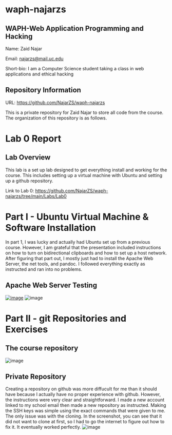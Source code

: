 # waph-najarzs
## WAPH-Web Application Programming and Hacking
Name: Zaid Najar

Email: najarzs@mail.uc.edu

Short-bio: I am a Computer Science student taking a class in web applications and ethical hacking

## Repository Information
URL: https://github.com/NajarZS/waph-najarzs

This is a private repository for Zaid Najar to store all code from the course. The organization of this repository is as follows.

# Lab 0 Report

## Lab Overview

This lab is a set up lab designed to get everything install and working for the course. This includes setting up a virtual machine with Ubuntu and setting up a github repository. 

Link to Lab 0: https://github.com/NajarZS/waph-najarzs/tree/main/Labs/Lab0

# Part I - Ubuntu Virtual Machine & Software Installation

In part 1, I was lucky and actually had Ubuntu set up from a previous course. However, I am grateful that the presentation included instructions on how to turn on bidirectional clipboards and how to set up a host network. After figuring that part out, I mostly just had to install the Apache Web Server, the net tools, and pandoc. I followed everything exactly as instructed and ran into no problems. 

## Apache Web Server Testing

[![image](https://github.com/NajarZS/waph-najarzs/assets/169232307/e6096025-132f-4825-a13b-fa6a92ada904)](https://private-user-images.githubusercontent.com/169232307/329731245-e6096025-132f-4825-a13b-fa6a92ada904.png?jwt=eyJhbGciOiJIUzI1NiIsInR5cCI6IkpXVCJ9.eyJpc3MiOiJnaXRodWIuY29tIiwiYXVkIjoicmF3LmdpdGh1YnVzZXJjb250ZW50LmNvbSIsImtleSI6ImtleTUiLCJleHAiOjE3MTUzODE0MzIsIm5iZiI6MTcxNTM4MTEzMiwicGF0aCI6Ii8xNjkyMzIzMDcvMzI5NzMxMjQ1LWU2MDk2MDI1LTEzMmYtNDgyNS1hMTNiLWZhNmE5MmFkYTkwNC5wbmc_WC1BbXotQWxnb3JpdGhtPUFXUzQtSE1BQy1TSEEyNTYmWC1BbXotQ3JlZGVudGlhbD1BS0lBVkNPRFlMU0E1M1BRSzRaQSUyRjIwMjQwNTEwJTJGdXMtZWFzdC0xJTJGczMlMkZhd3M0X3JlcXVlc3QmWC1BbXotRGF0ZT0yMDI0MDUxMFQyMjQ1MzJaJlgtQW16LUV4cGlyZXM9MzAwJlgtQW16LVNpZ25hdHVyZT1iMWE1ZjdkOGVkZjQ1MmJhMGM5NTc4MmVmYjBmMGIzYmFiZjIwNTM2NThjYWVjZmE4NTM1YTQwN2M2M2U0NDk1JlgtQW16LVNpZ25lZEhlYWRlcnM9aG9zdCZhY3Rvcl9pZD0wJmtleV9pZD0wJnJlcG9faWQ9MCJ9.lbzl2cCBg92Wcc7MUPP0gzKgRG-pl4f-SG9nGJPo3Uw)
![image](https://github.com/NajarZS/waph-najarzs/assets/169232307/1c3668fc-4c34-4486-a1f8-4dac2701325b)

# Part II - git Repositories and Exercises

## The course repository
![image](https://github.com/NajarZS/waph-najarzs/assets/169232307/ee8fb7c5-4c63-45c9-a0a1-2cb98d9c6612)

## Private Repository 

Creating a repository on github was more diffucult for me than it should have because I actually have no proper experience with github. However, the instructions were very clear and straightforward. I made a new account linked to my school email then made a new repository as instructed. Making the SSH keys was simple using the exact commands that were given to me. The only issue was with the cloning. In the screenshot, you can see that it did not want to clone at first, so I had to go the internet to figure out how to fix it. It eventually worked perfectly. 
![image](https://github.com/NajarZS/waph-najarzs/assets/169232307/b1c59f19-f34d-493c-9a00-2c7049951dff)









